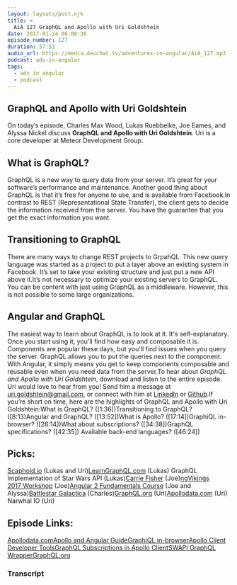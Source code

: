```yaml
---
layout: layouts/post.njk
title: >
  AiA 127 GraphQL and Apollo with Uri Goldshtein
date: 2017-01-24 06:00:36
episode_number: 127
duration: 57:53
audio_url: https://media.devchat.tv/adventures-in-angular/AiA_127.mp3
podcast: adv-in-angular
tags:
  - adv_in_angular
  - podcast
---
```


## **GraphQL and Apollo with Uri Goldshtein**

On today’s episode, Charles Max Wood, Lukas Ruebbelke, Joe Eames, and Alyssa Nickel discuss **GraphQL and Apollo with Uri Goldshtein**. Uri is a core developer at Meteor Development Group.

## **What is GraphQL?**

GraphQL is a new way to query data from your server. It’s great for your software’s performance and maintenance. Another good thing about GraphQL is that it’s free for anyone to use, and is available from Facebook.In contrast to REST (Representational State Transfer), the client gets to decide the information received from the server. You have the guarantee that you get the exact information you want.

## **Transitioning to GraphQL**

There are many ways to change REST projects to GrpahQL. This new query language was started as a project to put a layer above an existing system in Facebook. It’s set to take your existing structure and just put a new API above it.It’s not necessary to optimize your existing servers to GraphQL. You can be content with just using GraphQL as a middleware. However, this is not possible to some large organizations.

## **Angular and GraphQL**

The easiest&nbsp;way to learn about GraphQL is to look at it. It's self-explanatory. Once you start using it, you'll find how easy and composable it is. Components are popular these days, but you'll find issues when you query the server. GraphQL&nbsp;allows you to put the queries next to the component. With Angular, it simply means you get to keep components composable and reusable even when you need data from the server.To hear about _GraphQL and Apollo with Uri Goldshtein_, download and listen to the entire episode. Uri&nbsp;would love to hear from you! Send him a message at uri.goldshtein@gmail.com, or connect with him at [LinkedIn](https://www.linkedin.com/in/uri-goldshtein-11508235) or [Github](https://github.com/urigo).If you’re short on time, here are the highlights of GraphQL and Apollo with Uri Goldshtein:What is GraphQL? ([1:36])Transitioning to GraphQL? ([8:13)Angular and GraphQL? ([13:52])What is Apollo? ([17:14])GraphiQL in-browser? ([26:14])What about subscriptions? ([34:38])GraphQL specifications? ([42:35]) Available back-end languages? ([46:24])

## **Picks:**

[Scaphold.io](https://scaphold.io/) (Lukas and Uri)[LearnGraphQL.com](https://learngraphql.com/) (Lukas) GraphQL Implementation of Star Wars API (Lukas)[Carrie Fisher](https://en.wikipedia.org/wiki/Carrie_Fisher) (Joe)[ngVikings 2017&nbsp;Workshop](https://ngvikings.org/schedule/day1?sessionId=87)&nbsp;(Joe)[Angular 2 Fundamentals Course](https://egghead.io/courses/build-a-graphql-server) (Joe and Alyssa)[Battlestar Galactica](https://en.wikipedia.org/wiki/Battlestar_Galactica)&nbsp;(Charles)[GraphQL.org](https://graphql.org/) (Uri)[Apollodata.com](https://www.apollodata.com/) (Uri) Narwhal&nbsp;IO (Uri)

## **Episode Links:**

[Apollodata.com](https://www.apollodata.com/)[Apollo and Angular Guide](https://dev.apollodata.com/angular2/)[GraphiQL in-browser](https://github.com/graphql/graphiql)[Apollo Client Developer Tools](https://chrome.google.com/webstore/detail/apollo-client-developer-t/jdkknkkbebbapilgoeccciglkfbmbnfm?hl=en-US)[GraphQL Subscriptions in Apollo Client](https://dev-blog.apollodata.com/graphql-subscriptions-in-apollo-client-9a2457f015fb#.8mti8z9yh)[SWAPI GraphQL Wrapper](https://github.com/graphql/swapi-graphql)[GraphQL.org](https://graphql.org/)

### Transcript
